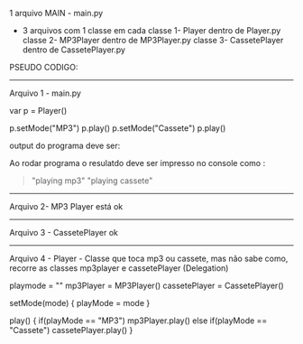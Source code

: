 1 arquivo
MAIN - main.py
 
+ 3 arquivos com 1 classe em cada
classe 1- Player dentro de Player.py
classe 2- MP3Player dentro de MP3Player.py
classe 3- CassetePlayer dentro de CassetePlayer.py


PSEUDO CODIGO:
________________________
Arquivo 1 - main.py

var p = Player()

p.setMode("MP3")
p.play()
p.setMode("Cassete")
p.play()

output do programa deve ser:

Ao rodar programa o resulatdo deve ser impresso no console como : 
> "playing mp3"
> "playing cassete"

_________________________
Arquivo 2- MP3 Player
está ok

____________________________
Arquivo 3 - CassetePlayer 
ok
_________________________
Arquivo 4 - Player - Classe que toca mp3 ou cassete, mas não sabe como, recorre as classes mp3player e cassetePlayer (Delegation)

playmode = ""
mp3Player = MP3Player()
cassetePlayer = CassetePlayer()

setMode(mode)
{
    playMode = mode
}

play() 
{
    if(playMode == "MP3")
        mp3Player.play()
    else if(playMode == "Cassete")
        cassetePlayer.play()
}
